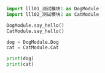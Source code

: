 
<BlogInfo id="740" title="4.import同时指定别名" author="白日梦想猿" pv=0 read_times=0 pre_cost_time="0分8秒" category="模块" tag_list="['模块']" create_time="2020.03.17 09:42:12" update_time="2020.03.17 09:44:46" />

```python
import lll01_测试模块1 as DogModule
import lll02_测试模块2 as CatModule

DogModule.say_hello()
CatModule.say_hello()

dog = DogModule.Dog
cat = CatModule.Cat

print(dog)
print(cat) 
```
